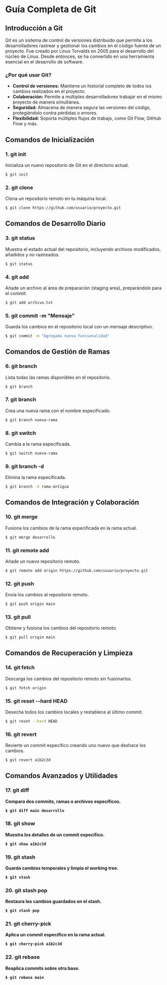 # Guía Completa de Git

## Introducción a Git

Git es un sistema de control de versiones distribuido que permite a los desarrolladores rastrear y gestionar los cambios en el código fuente de un proyecto. Fue creado por Linus Torvalds en 2005 para el desarrollo del núcleo de Linux. Desde entonces, se ha convertido en una herramienta esencial en el desarrollo de software.

### ¿Por qué usar Git?

* **Control de versiones:** Mantiene un historial completo de todos los cambios realizados en el proyecto.
* **Colaboración:** Permite a múltiples desarrolladores trabajar en el mismo proyecto de manera simultánea.
* **Seguridad:** Almacena de manera segura las versiones del código, protegiéndolo contra pérdidas o errores.
* **Flexibilidad:** Soporta múltiples flujos de trabajo, como Git Flow, GitHub Flow y más.

## Comandos de Inicialización

### 1. git init

Inicializa un nuevo repositorio de Git en el directorio actual.

```bash
$ git init
```

### 2. git clone <repo-url>

Clona un repositorio remoto en tu máquina local.

```bash
$ git clone https://github.com/usuario/proyecto.git
```

## Comandos de Desarrollo Diario

### 3. git status

Muestra el estado actual del repositorio, incluyendo archivos modificados, añadidos y no rastreados.

```bash
$ git status
```

### 4. git add <archivo>

Añade un archivo al área de preparación (staging area), preparándolo para el commit.

```bash
$ git add archivo.txt
```

### 5. git commit -m "Mensaje"

Guarda los cambios en el repositorio local con un mensaje descriptivo.

```bash
$ git commit -m "Agregada nueva funcionalidad"
```

## Comandos de Gestión de Ramas

### 6. git branch

Lista todas las ramas disponibles en el repositorio.

```bash
$ git branch
```

### 7. git branch <nombre-rama>

Crea una nueva rama con el nombre especificado.

```bash
$ git branch nueva-rama
```

### 8. git switch <nombre-rama>

Cambia a la rama especificada.

```bash
$ git switch nueva-rama
```

### 9. git branch -d <nombre-rama>

Elimina la rama especificada.

```bash
$ git branch -d rama-antigua
```

## Comandos de Integración y Colaboración

### 10. git merge <rama>

Fusiona los cambios de la rama especificada en la rama actual.

```bash
$ git merge desarrollo
```

### 11. git remote add <nombre> <url>

Añade un nuevo repositorio remoto.

```bash
$ git remote add origin https://github.com/usuario/proyecto.git
```

### 12. git push <remoto> <rama>

Envía los cambios al repositorio remoto.

```bash
$ git push origin main
```

### 13. git pull <remoto> <rama>

Obtiene y fusiona los cambios del repositorio remoto.

```bash
$ git pull origin main
```

## Comandos de Recuperación y Limpieza

### 14. git fetch

Descarga los cambios del repositorio remoto sin fusionarlos.

```bash
$ git fetch origin
```

### 15. git reset --hard HEAD

Desecha todos los cambios locales y restablece al último commit.

```bash
$ git reset --hard HEAD
```

### 16. git revert <hash-commit>

Revierte un commit específico creando uno nuevo que deshace los cambios.

```bash
$ git revert a1b2c3d
```

## Comandos Avanzados y Utilidades

### 17. git diff <a> <b>

Compara dos commits, ramas o archivos específicos.

```bash
$ git diff main desarrollo
```

### 18. git show <hash>

Muestra los detalles de un commit específico.

```bash
$ git show a1b2c3d
```

### 19. git stash

Guarda cambios temporales y limpia el working tree.

```bash
$ git stash
```

### 20. git stash pop

Restaura los cambios guardados en el stash.

```bash
$ git stash pop
```

### 21. git cherry-pick <hash>

Aplica un commit específico en la rama actual.

```bash
$ git cherry-pick a1b2c3d
```

### 22. git rebase <base>

Reaplica commits sobre otra base.

```bash
$ git rebase main
```
